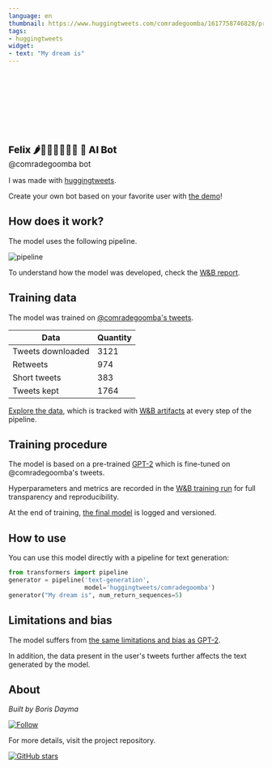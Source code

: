 ```yaml
---
language: en
thumbnail: https://www.huggingtweets.com/comradegoomba/1617758746828/predictions.png
tags:
- huggingtweets
widget:
- text: "My dream is"
---
```


<div>
<div style="width: 132px; height:132px; border-radius: 50%; background-size: cover; background-image: url('https://pbs.twimg.com/profile_images/1377946709163118593/fP4OTS0t_400x400.jpg')">
</div>
<div style="margin-top: 8px; font-size: 19px; font-weight: 800">Felix 🌶🥢🧢🌔🧨🏴‍☠️ 🤖 AI Bot </div>
<div style="font-size: 15px">@comradegoomba bot</div>
</div>

I was made with [huggingtweets](https://github.com/borisdayma/huggingtweets).

Create your own bot based on your favorite user with [the demo](https://colab.research.google.com/github/borisdayma/huggingtweets/blob/master/huggingtweets-demo.ipynb)!

## How does it work?

The model uses the following pipeline.

![pipeline](https://github.com/borisdayma/huggingtweets/blob/master/img/pipeline.png?raw=true)

To understand how the model was developed, check the [W&B report](https://wandb.ai/wandb/huggingtweets/reports/HuggingTweets-Train-a-Model-to-Generate-Tweets--VmlldzoxMTY5MjI).

## Training data

The model was trained on [@comradegoomba's tweets](https://twitter.com/comradegoomba).

| Data | Quantity |
| --- | --- |
| Tweets downloaded | 3121 |
| Retweets | 974 |
| Short tweets | 383 |
| Tweets kept | 1764 |

[Explore the data](https://wandb.ai/wandb/huggingtweets/runs/1kojhc3k/artifacts), which is tracked with [W&B artifacts](https://docs.wandb.com/artifacts) at every step of the pipeline.

## Training procedure

The model is based on a pre-trained [GPT-2](https://huggingface.co/gpt2) which is fine-tuned on @comradegoomba's tweets.

Hyperparameters and metrics are recorded in the [W&B training run](https://wandb.ai/wandb/huggingtweets/runs/55koa964) for full transparency and reproducibility.

At the end of training, [the final model](https://wandb.ai/wandb/huggingtweets/runs/55koa964/artifacts) is logged and versioned.

## How to use

You can use this model directly with a pipeline for text generation:

```python
from transformers import pipeline
generator = pipeline('text-generation',
                     model='huggingtweets/comradegoomba')
generator("My dream is", num_return_sequences=5)
```

## Limitations and bias

The model suffers from [the same limitations and bias as GPT-2](https://huggingface.co/gpt2#limitations-and-bias).

In addition, the data present in the user's tweets further affects the text generated by the model.

## About

*Built by Boris Dayma*

[![Follow](https://img.shields.io/twitter/follow/borisdayma?style=social)](https://twitter.com/intent/follow?screen_name=borisdayma)

For more details, visit the project repository.

[![GitHub stars](https://img.shields.io/github/stars/borisdayma/huggingtweets?style=social)](https://github.com/borisdayma/huggingtweets)
